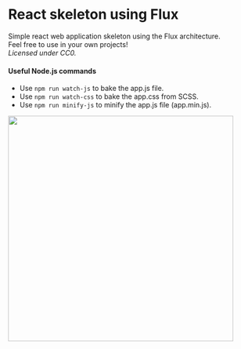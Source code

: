 # React skeleton using Flux
Simple react web application skeleton using the Flux architecture.<br>
Feel free to use in your own projects!<br>
<i>Licensed under CC0.</i>

#### Useful Node.js commands
- Use `npm run watch-js` to bake the app.js file.
- Use `npm run watch-css` to bake the app.css from SCSS.
- Use `npm run minify-js` to minify the app.js file (app.min.js).

<img src="https://keyholesoftware.com/wp-content/uploads/React.js-Flux-3.png" alt="" width="460px">
